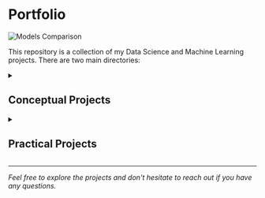 # Portfolio
![Models Comparison](Portfolio/images/Scratch%20vs%20SKLearn%20models.jpg)

This repository is a collection of my Data Science and Machine Learning projects. There are two main directories:

<details>
  <summary><h2>Conceptual Projects</h2></summary>

  The Conceptual Projects directory contains several machine learning projects that I've built from scratch. The following algorithms are included:  
  - Linear Regression
  - Logistic Regression
  - K Nearest Neighbors
  <details>
    <summary><h3>Sample Images</h3></summary>

    <h4>Linear Regression Models Comparison</h4>
    
    ![Models Comparison](Portfolio/images/Scratch%20vs%20SKLearn%20models.jpg)

    <img src="Portfolio/images/Scratch%20vs%20SKLearn%20models.jpg" alt="Models Comparison">

    <img src="Portfolio/images/Scratch%20vs%20SKlearn%20r2%20and%20mae.jpg" alt="Model Scores Compared">

    <img src="Portfolio/Conceptual Projects/linear_regression/images/Scratch%20and%20SKLEARN%20overlaid.jpg" alt="Models Overlaid">

    <img src="Portfolio/Conceptual Projects/k_nearest_neighbors/sample.png" alt="KNN Sample">
  </details>
</details>
 
<details>
  <summary><h2>Practical Projects</h2></summary>

  The Practical Projects directory contains projects that apply the technical knowledge demonstrated in the Skills_Showcase. Projects include:
  - Color Palette Extractor
  - Famous Paintings Color Data 

</details>

---

_Feel free to explore the projects and don't hesitate to reach out if you have any questions._
